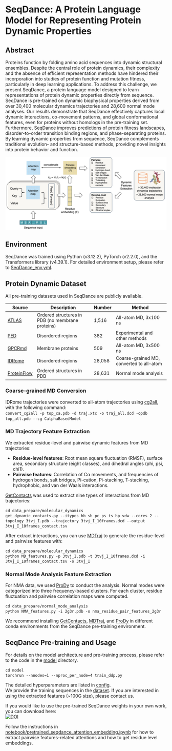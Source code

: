 # SeqDance: A Protein Language Model for Representing Protein Dynamic Properties


## Abstract
Proteins function by folding amino acid sequences into dynamic structural ensembles. Despite the central role of protein dynamics, their complexity and the absence of efficient representation methods have hindered their incorporation into studies of protein function and mutation fitness, particularly in deep learning applications. To address this challenge, we present SeqDance, a protein language model designed to learn representations of protein dynamic properties directly from sequence. SeqDance is pre-trained on dynamic biophysical properties derived from over 30,400 molecular dynamics trajectories and 28,600 normal mode analyses. Our results demonstrate that SeqDance effectively captures local dynamic interactions, co-movement patterns, and global conformational features, even for proteins without homologs in the pre-training set. Furthermore, SeqDance improves predictions of protein fitness landscapes, disorder-to-order transition binding regions, and phase-separating proteins. By learning dynamic properties from sequence, SeqDance complements traditional evolution- and structure-based methods, providing novel insights into protein behavior and function.


![SeqDance Pre-training Diagram](image/SeqDance_pretraining.png "Diagram of SeqDance Pre-training")


## Environment
SeqDance was trained using Python (v3.12.2), PyTorch (v2.2.0), and the Transformers library (v4.39.1). For detailed environment setup, please refer to [SeqDance_env.yml](SeqDance_env.yml).


## Protein Dynamic Dataset
All pre-training datasets used in SeqDance are publicly available. 


| Source         | Description                                      | Number  | Method                            |
|----------------|--------------------------------------------------|---------|------------------------------------|
| [ATLAS](https://www.dsimb.inserm.fr/ATLAS/index.html)  | Ordered structures in PDB (no membrane proteins) | 1,516   | All-atom MD, 3x100 ns              |
| [PED](https://proteinensemble.org/)              | Disordered regions                             | 382     | Experimental and other methods     |
| [GPCRmd](https://www.gpcrmd.org/)               | Membrane proteins                              | 509     | All-atom MD, 3x500 ns              |
| [IDRome](https://github.com/KULL-Centre/_2023_Tesei_IDRome)       | Disordered regions                             | 28,058  | Coarse-grained MD, converted to all-atom |
| [ProteinFlow](https://github.com/adaptyvbio/ProteinFlow)          | Ordered structures in PDB                      | 28,631  | Normal mode analysis               |


### Coarse-grained MD Conversion
IDRome trajectories were converted to all-atom trajectories using [cg2all](https://github.com/huhlim/cg2all), with the following command:  
`convert_cg2all -p top_ca.pdb -d traj.xtc -o traj_all.dcd -opdb top_all.pdb --cg CalphaBasedModel`


### MD Trajectory Feature Extraction
We extracted residue-level and pairwise dynamic features from MD trajectories:

- **Residue-level features**: Root mean square fluctuation (RMSF), surface area, secondary structure (eight classes), and dihedral angles (phi, psi, chi1).
- **Pairwise features**: Correlation of Cα movements, and frequencies of hydrogen bonds, salt bridges, Pi-cation, Pi-stacking, T-stacking, hydrophobic, and van der Waals interactions.

[GetContacts](https://getcontacts.github.io/) was used to extract nine types of interactions from MD trajectories:

```
cd data_prepare/molecular_dynamics
get_dynamic_contacts.py --itypes hb sb pc ps ts hp vdw --cores 2 --topology 3tvj_I.pdb --trajectory 3tvj_I_10frames.dcd --output 3tvj_I_10frames_contact.tsv
```


After extract interactions, you can use [MDTraj](https://www.mdtraj.org/) to generate the residue-level and pairwise features with:
```
cd data_prepare/molecular_dynamics
python MD_features.py -p 3tvj_I.pdb -t 3tvj_I_10frames.dcd -i 3tvj_I_10frames_contact.tsv -o 3tvj_I
```


### Normal Mode Analysis Feature Extraction
For NMA data, we used [ProDy](http://www.bahargroup.org/prody/index.html) to conduct the analysis. Normal modes were categorized into three frequency-based clusters. For each cluster, residue fluctuation and pairwise correlation maps were computed.  
```
cd data_prepare/normal_mode_analysis
python NMA_features.py -i 2g3r.pdb -o nma_residue_pair_features_2g3r
```
We recommend installing [GetContacts](https://getcontacts.github.io/), [MDTraj](https://www.mdtraj.org/), and [ProDy](http://www.bahargroup.org/prody/index.html) in different conda environments from the SeqDance pre-training environment. 


## SeqDance Pre-training and Usage
For details on the model architecture and pre-training process, please refer to the code in the [model](./model/) directory.
```
cd model
torchrun --nnodes=1 --nproc_per_node=4 train_ddp.py
```
The detailed hyperparameters are listed in [config](./model/config.py).  
We provide the training sequences in the [dataset](./dataset/). If you are interested in using the extracted features (~100G size), please contact us.  

If you would like to use the pre-trained SeqDance weights in your own work, you can download here:  
[![DOI](https://zenodo.org/badge/DOI/10.5281/zenodo.13909695.svg)](https://doi.org/10.5281/zenodo.13909695)

Follow the instructions in [notebook/pretrained_seqdance_attention_embedding.ipynb](notebook/pretrained_seqdance_attention_embedding.ipynb) for how to extract pairwise features-related attentions and how to get residue level embeddings.

